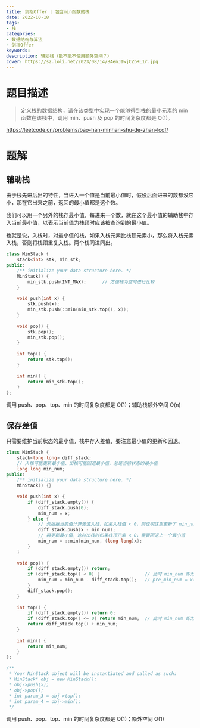 ```yaml
---
title: 剑指Offer | 包含min函数的栈
date: 2022-10-18
tags:
- 栈
categories:
- 数据结构与算法
- 剑指Offer
keywords:
description: 辅助栈（能不能不使用额外空间？）
cover: https://s2.loli.net/2023/08/14/BAenJIwjCZbRL1r.jpg
---
```


# 题目描述

> 定义栈的数据结构，请在该类型中实现一个能够得到栈的最小元素的 min 函数在该栈中，调用 min、push 及 pop 的时间复杂度都是 O(1)。

https://leetcode.cn/problems/bao-han-minhan-shu-de-zhan-lcof/


# 题解

## 辅助栈

由于栈先进后出的特性，当进入一个值是当前最小值时，假设后面进来的数都没它小，那在它出来之前，返回的最小值都是这个数。

我们可以用一个另外的栈存最小值，每进来一个数，就在这个最小值的辅助栈中存入当前最小值，以表示当前值为栈顶时应该被查询到的最小值。

也就是说，入栈时，对最小值的栈，如果入栈元素比栈顶元素小，那么将入栈元素入栈，否则将栈顶重复入栈。两个栈同进同出。

``` C++
class MinStack {
    stack<int> stk, min_stk;
public:
    /** initialize your data structure here. */
    MinStack() {
        min_stk.push(INT_MAX);      // 方便栈为空时进行比较 
    }
    
    void push(int x) {
        stk.push(x);
        min_stk.push(::min(min_stk.top(), x));
    }
    
    void pop() {
        stk.pop();
        min_stk.pop();
    }
    
    int top() {
        return stk.top();
    }
    
    int min() {
        return min_stk.top();
    }
};
```
调用 push、pop、top、min 的时间复杂度都是 O(1)；辅助栈额外空间 O(n)


## 保存差值

只需要维护当前状态的最小值，栈中存入差值，要注意最小值的更新和回退。

``` C++
class MinStack {
    stack<long long> diff_stack;
    // 入栈可能更新最小值、出栈可能回退最小值，总是当前状态的最小值
    long long min_num;
public:
    /** initialize your data structure here. */
    MinStack() {}
    
    void push(int x) {
        if (diff_stack.empty()) {
            diff_stack.push(0);
            min_num = x;
        } else {
            // 先根据当前值计算差值入栈，如果入栈值 < 0，则说明这里更新了 min_num
            diff_stack.push(x - min_num);
            // 再更新最小值，这样出栈时如果栈顶元素 < 0，需要回退上一个最小值
            min_num = ::min(min_num, (long long)x);
        }
    }
    
    void pop() {
        if (diff_stack.empty()) return;
        if (diff_stack.top() < 0) {                 // 此时 min_num 即为当时入栈的 x
            min_num = min_num - diff_stack.top();   // pre_min_num = x(min_num) - diff_stack.top()
        }
        diff_stack.pop();
    }
    
    int top() {
        if (diff_stack.empty()) return 0;
        if (diff_stack.top() <= 0) return min_num;  // 此时 min_num 即为当时入栈的 x
        return diff_stack.top() + min_num;
    }
    
    int min() {
        return min_num;
    }
};

/**
 * Your MinStack object will be instantiated and called as such:
 * MinStack* obj = new MinStack();
 * obj->push(x);
 * obj->pop();
 * int param_3 = obj->top();
 * int param_4 = obj->min();
 */
```
调用 push、pop、top、min 的时间复杂度都是 O(1)；额外空间 O(1)
